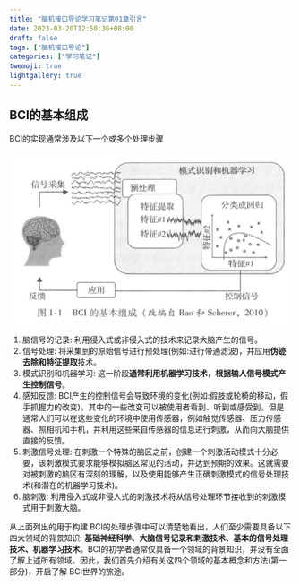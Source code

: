 ```yaml
---
title: "脑机接口导论学习笔记第01章引言"
date: 2023-03-20T12:50:36+08:00
draft: false
tags: ["脑机接口导论"]
categories: ["学习笔记"]
twemoji: true
lightgallery: true
---
```


## BCI的基本组成
BCI的实现通常涉及以下一个或多个处理步骤

![](./image/2023-03-20-12-52-22.png)

1. 脑信号的记录: 利用侵入式或非侵入式的技术来记录大脑产生的信号。
2. 信号处理: 将采集到的原始信号进行预处理(例如:进行带通滤波)，并应用**伪迹去除和特征提取**技术。
3. 模式识别和机器学习: 这一阶段**通常利用机器学习技术，根据输人信号模式产生控制信号**。
4. 感知反馈: BCI产生的控制信号会导致环境的变化(例如:假肢或轮椅的移动，假手抓握力的改变)。其中的一些改变可以被使用者看到、听到或感受到，但是通常人们可以在这些变化的环境中使用传感器，例如触觉传感器、压力传感器、照相机和手机，并利用这些来自传感器的信息进行刺激，从而向大脑提供直接的反馈。
5. 刺激信号处理: 在刺激一个特殊的脑区之前，创建一个刺激活动模式十分必要，该刺激模式要求能够模拟脑区常见的活动，并达到预期的效果。这就需要对被刺激的脑区有深刻的理解，以及使用能够产生正确刺激模式的信号处理技术(和潜在的机器学习技术)。
6. 脑刺激: 利用侵入式或非侵人式的刺激技术将从信号处理环节接收到的刺激模式用于刺激大脑。

从上面列出的用于构建 BCI的处理步骤中可以清楚地看出，人们至少需要具备以下四大领域的背景知识: **基础神经科学、大脑信号记录和刺激技术、基本的信号处理技术、机器学习技术**。BCI的初学者通常仅具备一个领域的背景知识，并没有全面了解上述所有领域。因此，我们首先介绍有关这四个领域的基本概念和方法(第一部分)，开启了解 BCI世界的旅途。